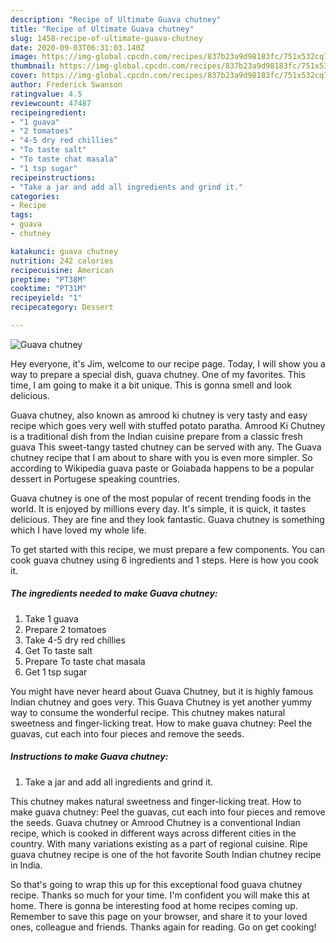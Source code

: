 ```yaml
---
description: "Recipe of Ultimate Guava chutney"
title: "Recipe of Ultimate Guava chutney"
slug: 1458-recipe-of-ultimate-guava-chutney
date: 2020-09-03T06:31:03.140Z
image: https://img-global.cpcdn.com/recipes/837b23a9d98183fc/751x532cq70/guava-chutney-recipe-main-photo.jpg
thumbnail: https://img-global.cpcdn.com/recipes/837b23a9d98183fc/751x532cq70/guava-chutney-recipe-main-photo.jpg
cover: https://img-global.cpcdn.com/recipes/837b23a9d98183fc/751x532cq70/guava-chutney-recipe-main-photo.jpg
author: Frederick Swanson
ratingvalue: 4.5
reviewcount: 47487
recipeingredient:
- "1 guava"
- "2 tomatoes"
- "4-5 dry red chillies"
- "To taste salt"
- "To taste chat masala"
- "1 tsp sugar"
recipeinstructions:
- "Take a jar and add all ingredients and grind it."
categories:
- Recipe
tags:
- guava
- chutney

katakunci: guava chutney 
nutrition: 242 calories
recipecuisine: American
preptime: "PT38M"
cooktime: "PT31M"
recipeyield: "1"
recipecategory: Dessert

---
```



![Guava chutney](https://img-global.cpcdn.com/recipes/837b23a9d98183fc/751x532cq70/guava-chutney-recipe-main-photo.jpg)

Hey everyone, it's Jim, welcome to our recipe page. Today, I will show you a way to prepare a special dish, guava chutney. One of my favorites. This time, I am going to make it a bit unique. This is gonna smell and look delicious.

Guava chutney, also known as amrood ki chutney is very tasty and easy recipe which goes very well with stuffed potato paratha. Amrood Ki Chutney is a traditional dish from the Indian cuisine prepare from a classic fresh guava This sweet-tangy tasted chutney can be served with any. The Guava chutney recipe that I am about to share with you is even more simpler. So according to Wikipedia guava paste or Goiabada happens to be a popular dessert in Portugese speaking countries.

Guava chutney is one of the most popular of recent trending foods in the world. It is enjoyed by millions every day. It's simple, it is quick, it tastes delicious. They are fine and they look fantastic. Guava chutney is something which I have loved my whole life.


To get started with this recipe, we must prepare a few components. You can cook guava chutney using 6 ingredients and 1 steps. Here is how you cook it.

<!--inarticleads1-->

##### The ingredients needed to make Guava chutney:

1. Take 1 guava
1. Prepare 2 tomatoes
1. Take 4-5 dry red chillies
1. Get To taste salt
1. Prepare To taste chat masala
1. Get 1 tsp sugar


You might have never heard about Guava Chutney, but it is highly famous Indian chutney and goes very. This Guava Chutney is yet another yummy way to consume the wonderful recipe. This chutney makes natural sweetness and finger-licking treat. How to make guava chutney: Peel the guavas, cut each into four pieces and remove the seeds. 

<!--inarticleads2-->

##### Instructions to make Guava chutney:

1. Take a jar and add all ingredients and grind it.


This chutney makes natural sweetness and finger-licking treat. How to make guava chutney: Peel the guavas, cut each into four pieces and remove the seeds. Guava chutney or Amrood Chutney is a conventional Indian recipe, which is cooked in different ways across different cities in the country. With many variations existing as a part of regional cuisine. Ripe guava chutney recipe is one of the hot favorite South Indian chutney recipe in India. 

So that's going to wrap this up for this exceptional food guava chutney recipe. Thanks so much for your time. I'm confident you will make this at home. There is gonna be interesting food at home recipes coming up. Remember to save this page on your browser, and share it to your loved ones, colleague and friends. Thanks again for reading. Go on get cooking!
